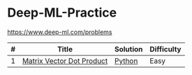 # Deep-ML-Practice
https://www.deep-ml.com/problems

| # | Title | Solution | Difficulty |
|---| ----- | -------- | ---------- |
|1|[Matrix Vector Dot Product](https://www.deep-ml.com/problems/1) | [Python](./linear_algebra/matrix-vector-dot-product.py) |Easy|
